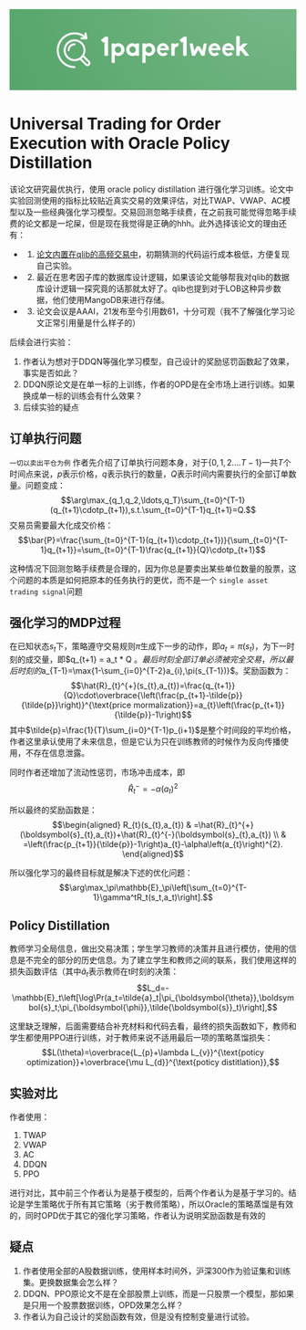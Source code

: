 ![1paper1week](../../docs/1paper1week-git.jpg)

# Universal Trading for Order Execution with Oracle Policy Distillation

该论文研究最优执行，使用 oracle policy distillation 进行强化学习训练。论文中实验回测使用的指标比较贴近真实交易的效果评估，对比TWAP、VWAP、AC模型以及一些经典强化学习模型。交易回测忽略手续费，在之前我可能觉得忽略手续费的论文都是一坨屎，但是现在我觉得是正确的hhh。此外选择该论文的理由还有：
+ 1. [论文内置在qlib的高频交易中](https://github.com/microsoft/qlib/tree/high-freq-execution/examples/trade)，初期猜测的代码运行成本极低，方便复现自己实验。
+ 2. 最近在思考因子库的数据库设计逻辑，如果该论文能够帮我对qlib的数据库设计逻辑一探究竟的话那就太好了。qlib也提到对于LOB这种异步数据，他们使用MangoDB来进行存储。
+ 3. 论文会议是AAAI，21发布至今引用数61，十分可观（我不了解强化学习论文正常引用量是什么样子的）

后续会进行实验：
1. 作者认为想对于DDQN等强化学习模型，自己设计的奖励惩罚函数起了效果，事实是否如此？
2. DDQN原论文是在单一标的上训练，作者的OPD是在全市场上进行训练。如果换成单一标的训练会有什么效果？
3. 后续实验的疑点


## 订单执行问题
`一切以卖出平仓为例`
作者先介绍了订单执行问题本身，对于$\{0,1,2....T-1\}$一共$T$个时间点来说，$p$表示价格，$q$表示执行的数量，$Q$表示时间内需要执行的全部订单数量。问题变成：
$$\arg\max_{q_1,q_2,\ldots,q_T}\sum_{t=0}^{T-1}(q_{t+1}\cdotp_{t+1}),s.t.\sum_{t=0}^{T-1}q_{t+1}=Q.$$
交易员需要最大化成交价格：
$$\bar{P}=\frac{\sum_{t=0}^{T-1}(q_{t+1}\cdotp_{t+1})}{\sum_{t=0}^{T-1}q_{t+1}}=\sum_{t=0}^{T-1}\frac{q_{t+1}}{Q}\cdotp_{t+1}$$

这种情况下回测忽略手续费是合理的，因为你总是要卖出某些单位数量的股票，这个问题的本质是如何把原本的任务执行的更优，而不是一个 `single asset trading signal`问题

## 强化学习的MDP过程

在已知状态$s_t$下，策略遵守交易规则$\pi$生成下一步的动作，即$a_t = \pi(s_t)$，为下一时刻的成交量，即$q_{t+1} = a_t * Q $。最后时刻全部订单必须被完全交易，所以最后时刻的$a_{T-1}=\max\{1-\sum_{i=0}^{T-2}a_{i},\pi(s_{T-1})\}$。奖励函数为：
$$\hat{R}_{t}^{+}(s_{t},a_{t})=\frac{q_{t+1}}{Q}\cdot\overbrace{\left(\frac{p_{t+1}-\tilde{p}}{\tilde{p}}\right)}^{\text{price mormalization}}=a_{t}\left(\frac{p_{t+1}}{\tilde{p}}-1\right)$$
其中$\tilde{p}=\frac{1}{T}\sum_{i=0}^{T-1}p_{i+1}$是整个时间段的平均价格，作者这里承认使用了未来信息，但是它认为只在训练教师的时候作为反向传播使用，不存在信息泄露。

同时作者还增加了流动性惩罚，市场冲击成本，即$$\hat{R}_t^-=-\alpha(a_t)^2$$

所以最终的奖励函数是：
$$\begin{aligned}
R_{t}(s_{t},a_{t}) & =\hat{R}_{t}^{+}(\boldsymbol{s}_{t},a_{t})+\hat{R}_{t}^{-}(\boldsymbol{s}_{t},a_{t}) \\
 & =\left(\frac{p_{t+1}}{\tilde{p}}-1\right)a_{t}-\alpha\left(a_{t}\right)^{2}.
\end{aligned}$$

所以强化学习的最终目标就是解决下述的优化问题：$$\arg\max_\pi\mathbb{E}_\pi\left[\sum_{t=0}^{T-1}\gamma^tR_t(s_t,a_t)\right].$$


## Policy Distillation
教师学习全局信息，做出交易决策；学生学习教师的决策并且进行模仿，使用的信息是不完全的部分的历史信息。为了建立学生和教师之间的联系，我们使用这样的损失函数评估（其中$\tilde{a}_t$表示教师在t时刻的决策：
$$L_d=-\mathbb{E}_t\left[\log\Pr(a_t=\tilde{a}_t|\pi_{\boldsymbol{\theta}},\boldsymbol{s}_t;\pi_{\boldsymbol{\phi}},\tilde{\boldsymbol{s}}_t)\right],$$

这里缺乏理解，后面需要结合补充材料和代码去看，最终的损失函数如下，教师和学生都使用PPO进行训练，对于教师来说不适用最后一项的策略蒸馏损失：$$L(\theta)=\overbrace{L_{p}+\lambda L_{v}}^{\text{poticy optimization}}+\overbrace{\mu L_{d}}^{\text{poticy distitlation}},$$

## 实验对比

作者使用：
1. TWAP
2. VWAP
3. AC
4. DDQN
5. PPO

进行对比，其中前三个作者认为是基于模型的，后两个作者认为是基于学习的。结论是学生策略优于所有其它策略（劣于教师策略），所以Oracle的策略蒸馏是有效的，同时OPD优于其它的强化学习策略，作者认为说明奖励函数是有效的

## 疑点
1. 作者使用全部的A股数据训练，使用样本时间外，沪深300作为验证集和训练集。更换数据集会怎么样？
2. DDQN、PPO原论文不是在全部股票上训练，而是一只股票一个模型，那如果是只用一个股票数据训练，OPD效果怎么样？
3. 作者认为自己设计的奖励函数有效，但是没有控制变量进行试验。




